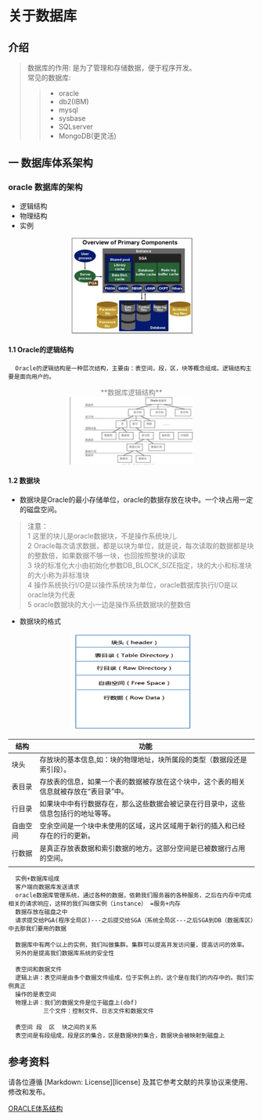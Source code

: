 关于数据库
=====

介绍
----
> 数据库的作用: 是为了管理和存储数据，便于程序开发。 </br>
> 常见的数据库:
>>  + oracle
>>  + db2(IBM)
>>  + mysql
>>  + sysbase
>>  + SQLserver
>>  + MongoDB(更灵活)

## 一 数据库体系架构
### oracle 数据库的架构
   - 逻辑结构
   - 物理结构
   - 实例

<!--[数据库架构](assets/markdown-img-paste-20180311135118727.png)-->
<center><img width=50% height=50% src="assets/markdown-img-paste-20180311135118727.png"/></center>

#### 1.1 Oracle的逻辑结构
      Oracle的逻辑结构是一种层次结构，主要由：表空间，段，区，块等概念组成。逻辑结构主要是面向用户的。
<center><font color=grey>**数据库逻辑结构**</font></center>


<center><img width=50% height=50% src="assets/markdown-img-paste-20180311135346206.png"/></center>

#### 1.2 数据块  </br>

 + 数据块是Oracle的最小存储单位，oracle的数据存放在块中。一个块占用一定的磁盘空间。
>注意：</br>
> <font color="grey">1 这里的块儿是oracle数据块，不是操作系统块儿.</font></br>
> <font color="grey">2 Oracle每次请求数据，都是以块为单位，就是说，每次读取的数据都是块的整数倍，如果数据不够一块，也回按照整块的读取</font></br>
> <font color="grey">3 块的标准化大小由初始化参数DB_BLOCK_SIZE指定，块的大小和标准块的大小称为非标准块</font></br>
> <font color="grey">4 操作系统执行I/O是以操作系统块为单位，oracle数据库执行I/O是以oracle块为代表</font></br>
> <font color="grey">5 oracle数据块的大小一边是操作系统数据块的整数倍</font></br>

 + 数据块的格式
<!--![数据块格式](assets/markdown-img-paste-20180311151048293.png)-->
<center><img width="250" height="200" src="assets/markdown-img-paste-20180311151048293.png"/></center>


| 结构     | 功能                                                                                 |
| -------- | ------------------------------------------------------------------------------------ |
| 块头     | 存放块的基本信息,如：块的物理地址，块所属段的类型（数据段还是索引段）。 |
| 表目录   | 存放表的信息，如果一个表的数据被存放在这个块中，这个表的相关信息就被存放在“表目录”中。|
| 行目录   | 如果块中中有行数据存在，那么这些数据会被记录在行目录中，这些信息包括行的地址等等。|
| 自由空间 | 空余空间是一个块中未使用的区域，这片区域用于新行的插入和已经存在的行的更新。|
| 行数据   | 是真正存放表数据和索引数据的地方。这部分空间是已被数据行占用的空间。        |
|          |                                                                                      |



      实例+数据库组成
      客户端向数据库发送请求
      oracle数据库管理系统，通过各种的数据，依赖我们服务器的各种服务，之后在内存中完成相关的请求响应，这样的我们叫做实例（instance） =服务+内存
      数据存放在磁盘之中
      请求提交给PGA(程序全局区)---之后提交给SGA（系统全局区---之后SGA到DB（数据库区）中去那我们要用的数据

      数据库中有两个以上的实例，我们叫做集群。集群可以提高并发访问量，提高访问的效率。
      另外的是提高我们数据库系统的安全性

      表空间和数据文件
      逻辑上讲：表空间是由多个数据文件组成，位于实例上的，这个是在我们的内存中的。我们实例真正
      操作的是表空间
      物理上讲：我们的数据文件是位于磁盘上(dbf)
              三个文件：控制文件、日志文件和数据文件

      表空间 段  区  块之间的关系
      表空间是有段组成，段是区的集合，区是数据块的集合，数据块会被映射到磁盘上

参考资料
-----
请各位遵循 [Markdown: License][license] 及其它参考文献的共享协议来使用、修改和发布。

[ORACLE体系结构](http://blog.csdn.net/sinat_33363493/article/details/51782609)
